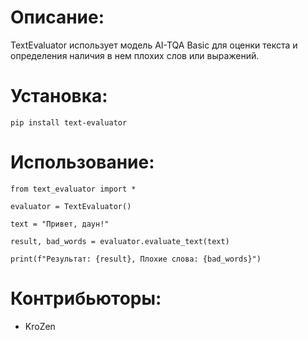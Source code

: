 # Описание:

TextEvaluator использует модель AI-TQA Basic для оценки текста и определения наличия в нем плохих слов или выражений.

# Установка:

`pip install text-evaluator`

# Использование:

```
from text_evaluator import *

evaluator = TextEvaluator()

text = "Привет, даун!"

result, bad_words = evaluator.evaluate_text(text)

print(f"Результат: {result}, Плохие слова: {bad_words}")
```

# Контрибьюторы:

- KroZen